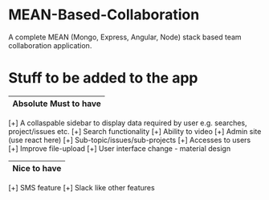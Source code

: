 # MEAN-Based-Collaboration
A complete MEAN (Mongo, Express, Angular, Node) stack based team collaboration application.


# Stuff to be added to the app

| Absolute Must to have |
| --------------------- |

[+] A collaspable sidebar to display data required by user e.g. searches, project/issues etc. 
[+] Search functionality
[+] Ability to video
[+] Admin site (use react here)
[+] Sub-topic/issues/sub-projects
[+] Accesses to users
[+] Improve file-upload
[+] User interface change - material design

| Nice to have |
| ------------ |

[+] SMS feature
[+] Slack like other features
